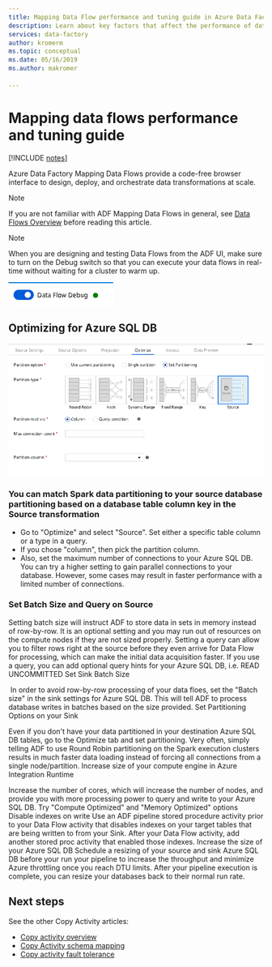 ```yaml
---
title: Mapping Data Flow performance and tuning guide in Azure Data Factory | Microsoft Docs
description: Learn about key factors that affect the performance of data flows in Azure Data Factory when you use Mapping Data Flows.
services: data-factory
author: kromerm
ms.topic: conceptual
ms.date: 05/16/2019
ms.author: makromer

---
```

# Mapping data flows performance and tuning guide

[!INCLUDE [notes](../../includes/data-factory-data-flow-preview.md)]

Azure Data Factory Mapping Data Flows provide a code-free browser interface to design, deploy, and orchestrate data transformations at scale.

> [!NOTE]
> If you are not familiar with ADF Mapping Data Flows in general, see [Data Flows Overview](concepts-data-flow-overview.md) before reading this article.
>

> [!NOTE]
> When you are designing and testing Data Flows from the ADF UI, make sure to turn on the Debug switch so that you can execute your data flows in real-time without waiting for a cluster to warm up.
>

![Debug Button](media/data-flow/debugb1.png "Debug")

## Optimizing for Azure SQL DB

![Source Part](media/data-flow/sourcepart2.png "Source Part")

### You can match Spark data partitioning to your source database partitioning based on a database table column key in the Source transformation

* Go to "Optimize" and select "Source". Set either a specific table column or a type in a query.
* If you chose "column", then pick the partition column.
* Also, set the maximum number of connections to your Azure SQL DB. You can try a higher setting to gain parallel connections to your database. However, some cases may result in faster performance with a limited number of connections.

### Set Batch Size and Query on Source


Setting batch size will instruct ADF to store data in sets in memory instead of row-by-row. It is an optional setting and you may run out of resources on the compute nodes if they are not sized properly.
Setting a query can allow you to filter rows right at the source before they even arrive for Data Flow for processing, which can make the initial data acquisition faster.
If you use a query, you can add optional query hints for your Azure SQL DB, i.e. READ UNCOMMITTED
Set Sink Batch Size


 In order to avoid row-by-row processing of your data floes, set the "Batch size" in the sink settings for Azure SQL DB. This will tell ADF to process database writes in batches based on the size provided.
Set Partitioning Options on your Sink


Even if you don't have your data partitioned in your destination Azure SQL DB tables, go to the Optimize tab and set partitioning.
Very often, simply telling ADF to use Round Robin partitioning on the Spark execution clusters results in much faster data loading instead of forcing all connections from a single node/partition.
Increase size of your compute engine in Azure Integration Runtime


Increase the number of cores, which will increase the number of nodes, and provide you with more processing power to query and write to your Azure SQL DB.
Try "Compute Optimized" and "Memory Optimized" options
Disable indexes on write
Use an ADF pipeline stored procedure activity prior to your Data Flow activity that disables indexes on your target tables that are being written to from your Sink.
After your Data Flow activity, add another stored proc activity that enabled those indexes.
Increase the size of your Azure SQL DB
Schedule a resizing of your source and sink Azure SQL DB before your run your pipeline to increase the throughput and minimize Azure throttling once you reach DTU limits.
After your pipeline execution is complete, you can resize your databases back to their normal run rate.



## Next steps
See the other Copy Activity articles:

- [Copy activity overview](copy-activity-overview.md)
- [Copy Activity schema mapping](copy-activity-schema-and-type-mapping.md)
- [Copy activity fault tolerance](copy-activity-fault-tolerance.md)
